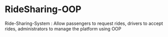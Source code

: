 # RideSharing-OOP
Ride-Sharing-System : Allow passengers to request rides, drivers to accept rides, administrators to manage the platform using OOP 
